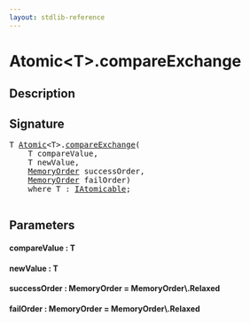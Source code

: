 ```yaml
---
layout: stdlib-reference
---
```


# Atomic\<T\>\.compareExchange

## Description





## Signature 

<pre>
T <a href="/stdlib-reference/types/Atomic/index" class="code_type">Atomic</a>&lt;T&gt;.<a href="/stdlib-reference/types/Atomic/compareExchange">compareExchange</a>(
    T <span class='code_param'>compareValue</span>,
    T <span class='code_param'>newValue</span>,
    <a href="/stdlib-reference/types/MemoryOrder/index" class="code_type">MemoryOrder</a> <span class='code_param'>successOrder</span>,
    <a href="/stdlib-reference/types/MemoryOrder/index" class="code_type">MemoryOrder</a> <span class='code_param'>failOrder</span>)
    <span class='code_keyword'>where</span> T : <a href="/stdlib-reference/interfaces/IAtomicable/index" class="code_type">IAtomicable</a>;

</pre>

## Parameters

#### compareValue : T
#### newValue : T
#### successOrder : MemoryOrder = MemoryOrder\\.Relaxed
#### failOrder : MemoryOrder = MemoryOrder\\.Relaxed

